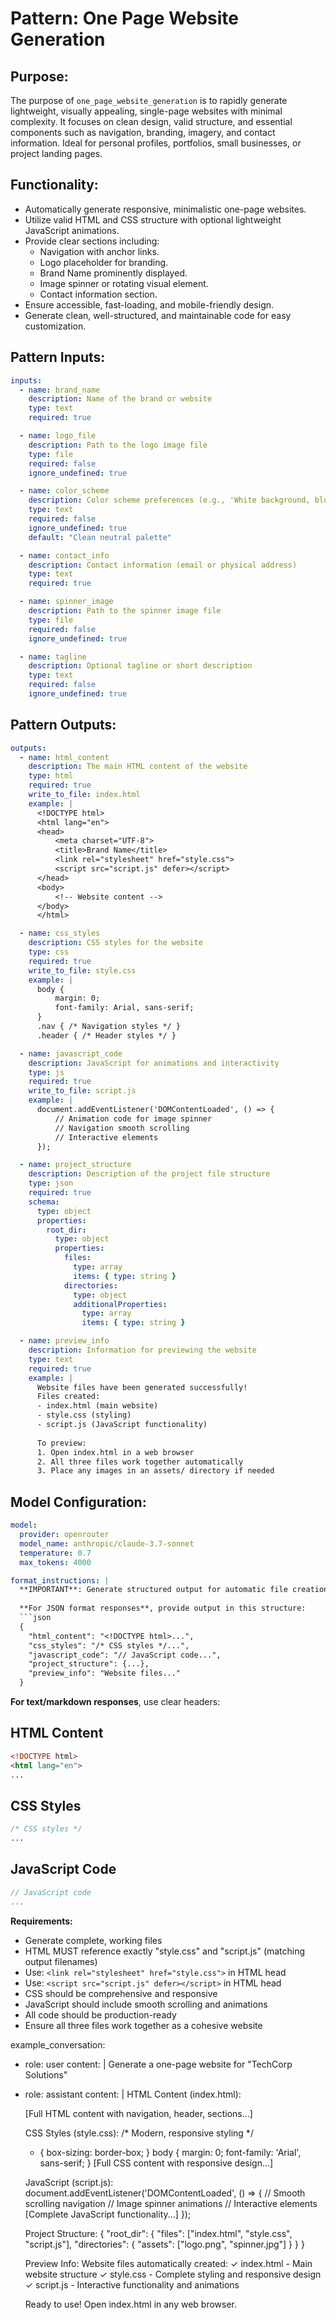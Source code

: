 # Pattern: One Page Website Generation

## Purpose:

The purpose of `one_page_website_generation` is to rapidly generate lightweight, visually appealing, single-page websites with minimal complexity. It focuses on clean design, valid structure, and essential components such as navigation, branding, imagery, and contact information. Ideal for personal profiles, portfolios, small businesses, or project landing pages.

## Functionality:

* Automatically generate responsive, minimalistic one-page websites.
* Utilize valid HTML and CSS structure with optional lightweight JavaScript animations.
* Provide clear sections including:
  * Navigation with anchor links.
  * Logo placeholder for branding.
  * Brand Name prominently displayed.
  * Image spinner or rotating visual element.
  * Contact information section.
* Ensure accessible, fast-loading, and mobile-friendly design.
* Generate clean, well-structured, and maintainable code for easy customization.

## Pattern Inputs:

```yaml
inputs:
  - name: brand_name
    description: Name of the brand or website
    type: text
    required: true

  - name: logo_file
    description: Path to the logo image file
    type: file
    required: false
    ignore_undefined: true

  - name: color_scheme
    description: Color scheme preferences (e.g., 'White background, blue accents')
    type: text
    required: false
    ignore_undefined: true
    default: "Clean neutral palette"

  - name: contact_info
    description: Contact information (email or physical address)
    type: text
    required: true

  - name: spinner_image
    description: Path to the spinner image file
    type: file
    required: false
    ignore_undefined: true

  - name: tagline
    description: Optional tagline or short description
    type: text
    required: false
    ignore_undefined: true
```

## Pattern Outputs:

```yaml
outputs:
  - name: html_content
    description: The main HTML content of the website
    type: html
    required: true
    write_to_file: index.html
    example: |
      <!DOCTYPE html>
      <html lang="en">
      <head>
          <meta charset="UTF-8">
          <title>Brand Name</title>
          <link rel="stylesheet" href="style.css">
          <script src="script.js" defer></script>
      </head>
      <body>
          <!-- Website content -->
      </body>
      </html>

  - name: css_styles
    description: CSS styles for the website
    type: css
    required: true
    write_to_file: style.css
    example: |
      body {
          margin: 0;
          font-family: Arial, sans-serif;
      }
      .nav { /* Navigation styles */ }
      .header { /* Header styles */ }

  - name: javascript_code
    description: JavaScript for animations and interactivity
    type: js
    required: true
    write_to_file: script.js
    example: |
      document.addEventListener('DOMContentLoaded', () => {
          // Animation code for image spinner
          // Navigation smooth scrolling
          // Interactive elements
      });

  - name: project_structure
    description: Description of the project file structure
    type: json
    required: true
    schema:
      type: object
      properties:
        root_dir:
          type: object
          properties:
            files:
              type: array
              items: { type: string }
            directories:
              type: object
              additionalProperties:
                type: array
                items: { type: string }

  - name: preview_info
    description: Information for previewing the website
    type: text
    required: true
    example: |
      Website files have been generated successfully!
      Files created:
      - index.html (main website)
      - style.css (styling)
      - script.js (JavaScript functionality)
      
      To preview:
      1. Open index.html in a web browser
      2. All three files work together automatically
      3. Place any images in an assets/ directory if needed
```

## Model Configuration:

```yaml
model:
  provider: openrouter
  model_name: anthropic/claude-3.7-sonnet
  temperature: 0.7
  max_tokens: 4000

format_instructions: |
  **IMPORTANT**: Generate structured output for automatic file creation.
  
  **For JSON format responses**, provide output in this structure:
  ```json
  {
    "html_content": "<!DOCTYPE html>...",
    "css_styles": "/* CSS styles */...",
    "javascript_code": "// JavaScript code...",
    "project_structure": {...},
    "preview_info": "Website files..."
  }
  ```
  
  **For text/markdown responses**, use clear headers:
  
  ## HTML Content
  ```html
  <!DOCTYPE html>
  <html lang="en">
  ...
  ```
  
  ## CSS Styles  
  ```css
  /* CSS styles */
  ...
  ```
  
  ## JavaScript Code
  ```js
  // JavaScript code
  ...
  ```
  
  **Requirements:**
  - Generate complete, working files
  - HTML MUST reference exactly "style.css" and "script.js" (matching output filenames)
  - Use: `<link rel="stylesheet" href="style.css">` in HTML head
  - Use: `<script src="script.js" defer></script>` in HTML head
  - CSS should be comprehensive and responsive
  - JavaScript should include smooth scrolling and animations
  - All code should be production-ready
  - Ensure all three files work together as a cohesive website

example_conversation:
  - role: user
    content: |
      Generate a one-page website for "TechCorp Solutions"
  - role: assistant
    content: |
      HTML Content (index.html):
      <!DOCTYPE html>
      <html lang="en">
      <head>
          <meta charset="UTF-8">
          <meta name="viewport" content="width=device-width, initial-scale=1.0">
          <title>TechCorp Solutions</title>
          <link rel="stylesheet" href="style.css">
          <script src="script.js" defer></script>
      </head>
      <body>
          [Full HTML content with navigation, header, sections...]
      </body>
      </html>

      CSS Styles (style.css):
      /* Modern, responsive styling */
      * { box-sizing: border-box; }
      body { margin: 0; font-family: 'Arial', sans-serif; }
      [Full CSS content with responsive design...]

      JavaScript (script.js):
      document.addEventListener('DOMContentLoaded', () => {
          // Smooth scrolling navigation
          // Image spinner animations
          // Interactive elements
          [Complete JavaScript functionality...]
      });

      Project Structure:
      {
        "root_dir": {
          "files": ["index.html", "style.css", "script.js"],
          "directories": {
            "assets": ["logo.png", "spinner.jpg"]
          }
        }
      }

      Preview Info:
      Website files automatically created:
      ✓ index.html - Main website structure
      ✓ style.css - Complete styling and responsive design
      ✓ script.js - Interactive functionality and animations
      
      Ready to use! Open index.html in any web browser.

